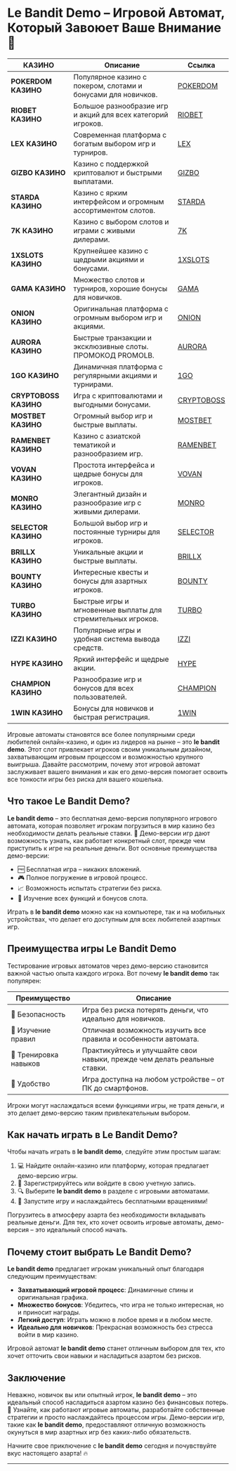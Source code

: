 # Le Bandit Demo – Игровой Автомат, Который Завоюет Ваше Внимание 🎰
| КАЗИНО          | Описание                                                                                   | Ссылка          |
|-----------------|--------------------------------------------------------------------------------------------|-----------------|
| **POKERDOM КАЗИНО**  | Популярное казино с покером, слотами и бонусами для новичков.                             | [POKERDOM](https://brandplay.link/Bxg7SC7H) |
| **RIOBET КАЗИНО**    | Большое разнообразие игр и акций для всех категорий игроков.                             | [RIOBET](https://brandplay.link/dtx89f2L) |
| **LEX КАЗИНО**       | Современная платформа с богатым выбором игр и турниров.                                  | [LEX](https://brandplay.link/2HFTmBc8) |
| **GIZBO КАЗИНО**     | Казино с поддержкой криптовалют и быстрыми выплатами.                                    | [GIZBO](https://gizbo-tea02.com/c8e962e89) |
| **STARDA КАЗИНО**    | Казино с ярким интерфейсом и огромным ассортиментом слотов.                              | [STARDA](https://brandplay.link/cpFQbWKn) |
| **7K КАЗИНО**        | Казино с выбором слотов и играми с живыми дилерами.                                      | [7K](https://brandplay.link/dd46bNgD) |
| **1XSLOTS КАЗИНО**   | Крупнейшее казино с щедрыми акциями и бонусами.                                          | [1XSLOTS](https://brandplay.link/R4xfxqdm) |
| **GAMA КАЗИНО**      | Множество слотов и турниров, хорошие бонусы для новичков.                                | [GAMA](https://brandplay.link/zrZpLFTP) |
| **ONION КАЗИНО**     | Оригинальная платформа с огромным выбором игр и акциями.                                 | [ONION](https://obclk001-2d.top/click?offer_id=986&partner_id=10542&landing_id=1798&utm_medium=affiliate&sub_1=oncasino3) |
| **AURORA КАЗИНО**    | Быстрые транзакции и эксклюзивные слоты. ПРОМОКОД PROMOLB.                               | [AURORA](https://10trafic-stat2.com/click/668546566bcc6313411604c7/6766/15114/subaccount?promocode=PROMOLB) |
| **1GO КАЗИНО**       | Динамичная платформа с регулярными акциями и турнирами.                                  | [1GO](https://1go-ircp01.com/ce015f410) |
| **CRYPTOBOSS КАЗИНО**| Игра с криптовалютами и выгодными бонусами.                                              | [CRYPTOBOSS](https://cryptobossc.online/d847bcfa9) |
| **MOSTBET КАЗИНО**   | Огромный выбор игр и быстрые выплаты.                                                    | [MOSTBET](https://ktbtis024ifqfn0mst.com/beQs) |
| **RAMENBET КАЗИНО**  | Казино с азиатской тематикой и разнообразием игр.                                        | [RAMENBET](https://get.saltyram.com/ru/registration?apkpop=0&partner=p24970p3296034p5526) |
| **VOVAN КАЗИНО**     | Простота интерфейса и щедрые бонусы для игроков.                                         | [VOVAN](https://vovan.site/d098ab058) |
| **MONRO КАЗИНО**     | Элегантный дизайн и разнообразие игр с живыми дилерами.                                  | [MONRO](https://mnr-ircp01.com/c3ce72a2c) |
| **SELECTOR КАЗИНО**  | Большой выбор игр и постоянные турниры для игроков.                                      | [SELECTOR](https://gosel.vc/SELVK) |
| **BRILLX КАЗИНО**    | Уникальные акции и быстрые выплаты.                                                      | [BRILLX](https://brillx.run/BRIVK) |
| **BOUNTY КАЗИНО**    | Интересные квесты и бонусы для азартных игроков.                                         | [BOUNTY](https://bounty-casino.de/BOVK) |
| **TURBO КАЗИНО**     | Быстрые игры и мгновенные выплаты для стремительных игроков.                             | [TURBO](https://turbo-casino.cc/TURVK) |
| **IZZI КАЗИНО**      | Популярные игры и удобная система вывода средств.                                        | [IZZI](https://izzi-fr03.com/ca7c8a7b7) |
| **HYPE КАЗИНО**      | Яркий интерфейс и щедрые акции.                                                          | [HYPE](https://hypekaz.com/dc2f44ad0) |
| **CHAMPION КАЗИНО**  | Разнообразие игр и бонусов для всех пользователей.                                       | [CHAMPION](https://champcasino.ink/pobeda/doa-hats?p80412p305331p112c) |
| **1WIN КАЗИНО**      | Бонусы для новичков и быстрая регистрация.                                               | [1WIN](https://brandplay.link/6F5VqbyZ) |

Игровые автоматы становятся все более популярными среди любителей онлайн-казино, и один из лидеров на рынке – это **le bandit demo**. Этот слот привлекает игроков своим уникальным дизайном, захватывающим игровым процессом и возможностью крупного выигрыша. Давайте рассмотрим, почему этот игровой автомат заслуживает вашего внимания и как его демо-версия помогает освоить все тонкости игры без риска для вашего кошелька.

## Что такое Le Bandit Demo?

**Le bandit demo** – это бесплатная демо-версия популярного игрового автомата, которая позволяет игрокам погрузиться в мир казино без необходимости делать реальные ставки. 🎯 Демо-версии игр дают возможность узнать, как работает конкретный слот, прежде чем приступить к игре на реальные деньги. Вот основные преимущества демо-версии:

- 🆓 Бесплатная игра – никаких вложений.
- 🎮 Полное погружение в игровой процесс.
- 📈 Возможность испытать стратегии без риска.
- 🎰 Изучение всех функций и бонусов слота.

Играть в **le bandit demo** можно как на компьютере, так и на мобильных устройствах, что делает его доступным для всех любителей азартных игр.

## Преимущества игры Le Bandit Demo

Тестирование игровых автоматов через демо-версию становится важной частью опыта каждого игрока. Вот почему **le bandit demo** так популярен:

| Преимущество  | Описание                                                                 |
| ------------- | ------------------------------------------------------------------------ |
| 🎯 Безопасность | Игра без риска потерять деньги, что идеально для новичков.              |
| 🔄 Изучение правил | Отличная возможность изучить все правила и особенности автомата.       |
| 🎉 Тренировка навыков | Практикуйтесь и улучшайте свои навыки, прежде чем делать реальные ставки. |
| 📱 Удобство  | Игра доступна на любом устройстве – от ПК до смартфонов.                  |

Игроки могут наслаждаться всеми функциями игры, не тратя деньги, и это делает демо-версию таким привлекательным выбором.

## Как начать играть в Le Bandit Demo?

Чтобы начать играть в **le bandit demo**, следуйте этим простым шагам:

1. 💻 Найдите онлайн-казино или платформу, которая предлагает демо-версию игры.
2. 👤 Зарегистрируйтесь или войдите в свою учетную запись.
3. 🔍 Выберите **le bandit demo** в разделе с игровыми автоматами.
4. 🚀 Запустите игру и наслаждайтесь бесплатными вращениями!

Погрузитесь в атмосферу азарта без необходимости вкладывать реальные деньги. Для тех, кто хочет освоить игровые автоматы, демо-версия – это идеальный способ начать.

## Почему стоит выбрать Le Bandit Demo?

**Le bandit demo** предлагает игрокам уникальный опыт благодаря следующим преимуществам:

- **Захватывающий игровой процесс**: Динамичные спины и оригинальная графика.
- **Множество бонусов**: Убедитесь, что игра не только интересная, но и приносит награды.
- **Легкий доступ**: Играть можно в любое время и в любом месте.
- **Идеально для новичков**: Прекрасная возможность без стресса войти в мир казино.

Игровой автомат **le bandit demo** станет отличным выбором для тех, кто хочет отточить свои навыки и насладиться азартом без рисков. 

## Заключение

Неважно, новичок вы или опытный игрок, **le bandit demo** – это идеальный способ насладиться азартом казино без финансовых потерь. 🎰 Узнайте, как работают игровые автоматы, разработайте собственные стратегии и просто наслаждайтесь процессом игры. Демо-версии игр, такие как **le bandit demo**, предоставляют отличную возможность окунуться в мир азартных игр без каких-либо обязательств.

Начните свое приключение с **le bandit demo** сегодня и почувствуйте вкус настоящего азарта! 🔥

---

